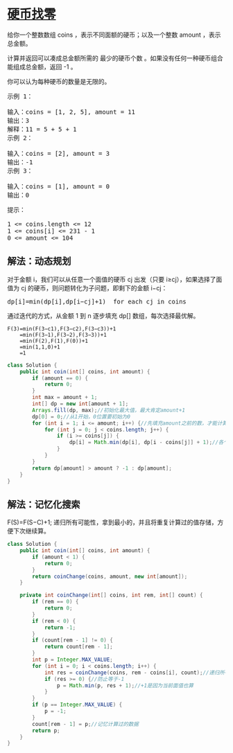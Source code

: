 # [硬币找零](https://leetcode.cn/problems/coin-change/description/)
给你一个整数数组 coins ，表示不同面额的硬币；以及一个整数 amount ，表示总金额。

计算并返回可以凑成总金额所需的 最少的硬币个数 。如果没有任何一种硬币组合能组成总金额，返回 -1 。

你可以认为每种硬币的数量是无限的。

<pre>
示例 1：

输入：coins = [1, 2, 5], amount = 11
输出：3
解释：11 = 5 + 5 + 1
示例 2：

输入：coins = [2], amount = 3
输出：-1
示例 3：

输入：coins = [1], amount = 0
输出：0
</pre>

<pre>
提示：

1 <= coins.length <= 12
1 <= coins[i] <= 231 - 1
0 <= amount <= 104
</pre>

## 解法：动态规划
对于金额 i，我们可以从任意一个面值的硬币 cj 出发（只要 i≥cj），如果选择了面值为 cj 的硬币，则问题转化为子问题，即剩下的金额 i−cj：
<pre>
dp[i]=min(dp[i],dp[i−cj]+1)  for each cj in coins
</pre>
通过迭代的方式，从金额 1 到 n 逐步填充 dp[] 数组，每次选择最优解。

````
F(3)=min(F(3−c1),F(3−c2),F(3−c3))+1
    =min(F(3−1),F(3−2),F(3−3))+1
    =min(F(2),F(1),F(0))+1
    =min(1,1,0)+1
    =1
````

````java
class Solution {
    public int coin(int[] coins, int amount) {
        if (amount == 0) {
            return 0;
        }
        int max = amount + 1;
        int[] dp = new int[amount + 1];
        Arrays.fill(dp, max);//初始化最大值，最大肯定amount+1
        dp[0] = 0;//从1开始，0位置要初始为0
        for (int i = 1; i <= amount; i++) {//先填充amount之前的数，才能计算amount
            for (int j = 0; j < coins.length; j++) {
                if (i >= coins[j]) {
                    dp[i] = Math.min(dp[i], dp[i - coins[j]] + 1);//各个面值比较
                }
            }
        }
        return dp[amount] > amount ? -1 : dp[amount];
    }
}
````

## 解法：记忆化搜索
F(S)=F(S−C)+1; 递归所有可能性，拿到最小的，并且将重复计算过的值存储，方便下次继续算。

````java
class Solution {
    public int coin(int[] coins, int amount) {
        if (amount < 1) {
            return 0;
        }
        return coinChange(coins, amount, new int[amount]);
    }

    private int coinChange(int[] coins, int rem, int[] count) {
        if (rem == 0) {
            return 0;
        }
        if (rem < 0) {
            return -1;
        }
        if (count[rem - 1] != 0) {
            return count[rem - 1];
        }
        int p = Integer.MAX_VALUE;
        for (int i = 0; i < coins.length; i++) {
            int res = coinChange(coins, rem - coins[i], count);//递归所有面值需要的可能性，取最小次数的
            if (res >= 0) {//防止等于-1
                p = Math.min(p, res + 1);//+1是因为当前面值也算
            }
        }
        if (p == Integer.MAX_VALUE) {
            p = -1;
        }
        count[rem - 1] = p;//记忆计算过的数据
        return p;
    }
}

````
